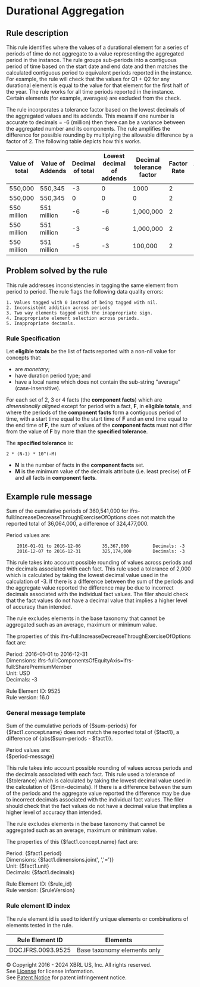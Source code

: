 # Durational Aggregation  

## Rule description
This rule identifies where the values of a durational element for a series of periods of time do not aggregate to a value representing the aggregated period in the instance. The rule groups sub-periods into a contiguous period of time based on the start date and end date and then matches the calculated contiguous period to equivalent periods reported in the instance. For example, the rule will check that the values for Q1 + Q2 for any durational element is equal to the value for that element for the first half of the year.  The rule works for all time periods reported in the instance.  Certain elements (for example, averages) are excluded from the check.

The rule incorporates a tolerance factor based on the lowest decimals of the aggregated values and its addends.  This means if one number is accurate to decimals = -6 (million) then there can be a variance between the aggregated number and its components. The rule amplifies the difference for possible rounding by multiplying the allowable difference by a factor of 2. The following table depicts how this works.

|Value of total|Value of Addends|Decimal of total|Lowest decimal of addends|Decimal tolerance factor|Factor Rate|Tolerance|Is error|
|--- |--- |--- |--- |--- |--- |--- |--- |
|550,000|550,345|-3|0|1000|2|2,000|No|
|550,000|550,345|0|0|0|2|0|Yes|
|550 million|551 million|-6|-6|1,000,000|2|2 million|No|
|550 million|551 million|-3|-6|1,000,000|2|2 million|No|
|550 million|551 million|-5|-3|100,000|2|200,000|Yes|

## Problem solved by the rule

This rule addresses inconsistencies in tagging the same element from period to period.  The rule flags the following data quality errors:

    1. Values tagged with 0 instead of being tagged with nil.
    2. Inconsistent addition across periods
    3. Two way elements tagged with the inappropriate sign.
    4. Inappropriate element selection across periods.
    5. Inappropriate decimals.

### Rule Specification

Let **eligible totals** be the list of facts reported with a non-nil value for concepts that:

* are _monetary_; 
* have duration period type; and
* have a local name which does not contain the sub-string "average" (case-insensitive).

For each set of 2, 3 or 4 facts (the **component facts**) which are _dimensionally aligned_ except for period with a fact, **F**, in **eligible totals**, and where the periods of the **component facts** form a contiguous period of time, with a start time equal to the start time of **F** and an end time equal to the end time of **F**, the sum of values of the **component facts** must not differ from the value of **F** by more than the **specified tolerance**.

The **specified tolerance** is:

```
2 * (N-1) * 10^(-M)
``` 

* **N** is the number of facts in the **component facts** set.
* **M** is the minimum value of the decimals attribute (i.e. least precise) of **F** and all facts in **component facts**.

## Example rule message
Sum of the cumulative periods of 360,541,000 for ifrs-full:IncreaseDecreaseThroughExerciseOfOptions does not match the reported total of 36,064,000, a difference of 324,477,000.

Period values are:

        2016-01-01 to 2016-12-06        35,367,000         Decimals: -3
        2016-12-07 to 2016-12-31        325,174,000        Decimals: -3

This rule takes into account possible rounding of values across periods and the decimals associated with each fact. This rule used a tolerance of 2,000 which is calculated by taking the lowest decimal value used in the calculation of -3. If there is a difference between the sum of the periods and the aggregate value reported the difference may be due to incorrect decimals associated with the individual fact values. The filer should check that the fact values do not have a decimal value that implies a higher level of accuracy than intended.

The rule excludes elements in the base taxonomy that cannot be aggregated such as an average, maximum or minimum value.

The properties of this ifrs-full:IncreaseDecreaseThroughExerciseOfOptions fact are:

Period: 2016-01-01 to 2016-12-31  
Dimensions: ifrs-full:ComponentsOfEquityAxis=ifrs-full:SharePremiumMember  
Unit: USD  
Decimals: -3

Rule Element ID: 9525  
Rule version: 16.0 


### General message template

Sum of the cumulative periods of {$sum-periods} for {$fact1.concept.name} does not match the reported total of {$fact1}, a difference of {abs($sum-periods - $fact1)}.

Period values are:  
{$period-message}  

This rule takes into account possible rounding of values across periods and the decimals associated with each fact. This rule used a tolerance of {$tolerance} which is calculated by taking the lowest decimal value used in the calculation of {$min-decimals}. If there is a difference between the sum of the periods and the aggregate value reported the difference may be due to incorrect decimals associated with the individual fact values. The filer should check that the fact values do not have a decimal value that implies a higher level of accuracy than intended.

The rule excludes elements in the base taxonomy that cannot be aggregated such as an average, maximum or minimum value.

The properties of this {$fact1.concept.name} fact are:

Period: {$fact1.period}  
Dimensions: {$fact1.dimensions.join(', ','=')}  
Unit: {$fact1.unit}  
Decimals: {$fact1.decimals}

Rule Element ID: {$rule_id}  
Rule version: {$ruleVersion}

### Rule element ID index
The rule element id is used to identify unique elements or combinations of elements tested in the rule.
   
|Rule Element ID|Elements|  
|--------|--------|  
|DQC.IFRS.0093.9525|Base taxonomy elements only|  

© Copyright 2016 - 2024 XBRL US, Inc. All rights reserved.   
See [License](https://xbrl.us/dqc-license) for license information.  
See [Patent Notice](https://xbrl.us/dqc-patent) for patent infringement notice.  
